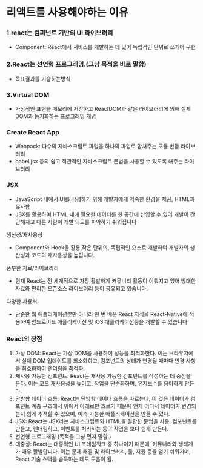 # 리액트를 사용해야하는 이유

### 1.react는 컴퍼넌트 기반의 UI 라이브러리

- Component: React에서 서비스를 개발하는 데 있어 독립적인 단위로 쪼개어 구현

### 2.React는 선언형 프로그래밍.(그냥 목적을 바로 말함)

- 목표결과를 기술하는방식

### 3.Virtual DOM

- 가상적인 표현을 메모리에 저장하고 ReactDOM과 같은 라이브러리에 의해 실제 DOM과 동기화하는 프로그래밍 개념

### Create React App

- Webpack: 다수의 자바스크립트 파일을 하나의 파일로 합쳐주는 모듈 번들 라이브러리
- babel:jsx 등의 쉽고 직관적인 자바스크립트 문법을 사용할 수 있도록 해주는 라이브러리

### JSX

- JavaScript 내에서 UI를 작성하기 위해 개발자에게 익숙한 환경을 제공, HTML과 유사함
- JSX를 활용하여 HTML 내에 필요한 데이터를 한 공간에 삽입할 수 있어 개발이 간단해지고 다른 사람이 개발 의도를 파악하기 쉬워집니다

생산성/재사용성

- Component와 Hook을 활용,작은 단위의, 독립적인 요소로 개발하여 개발자의 생산성과 코드의 재사용성을 높입니다.

풍부한 자료/라이브러리

- 현재 React는 전 세계적으로 가장 활발하게 커뮤니티 활동이 이뤄지고 있어 방대한 자료와 편리한 오픈소스 라이브러리 등이 공유되고 있습니다.

다양한 사용처

- 단순한 웹 애플리케이션뿐만 아니라 한 번 배운 React 지식을 React-Native에 적용하여 안드로이드 애플리케이션 및 iOS 애플리케이션등을 개발할 수 있습니다


### React의 장점
1.	가상 DOM: React는 가상 DOM을 사용하여 성능을 최적화한다. 이는 브라우저에서 실제 DOM 업데이트를 최소화하고, 컴포넌트의 상태가 변경될 때마다 변경 사항을 최소화하여 렌더링을 최적화.
2.	재사용 가능한 컴포넌트: React는 재사용 가능한 컴포넌트를 작성하는 데 중점을 둔다. 이는 코드 재사용성을 높이고, 작업을 단순화하며, 유지보수를 용이하게 만든다.
3. 단방향 데이터 흐름: React는 단방향 데이터 흐름을 따르는데, 이 것은 데이터가 컴포넌트 계층 구조에서 위에서 아래로만 흐르기 때문에 언제 어디서 데이터가 변경되는지 쉽게 추적할 수 있으며, 예측 가능한 애플리케이션을 만들 수 있다.
4.	JSX: React는 JSX라는 자바스크립트와 HTML을 결합한 문법을 사용. 컴포넌트를 만들고, 렌더링하고, 이벤트를 처리하는 등의 작업을 보다 쉽게 만든다.
5. 선언형 프로그래밍 (목적을 그냥 먼저 말함.)
6. 대중성: React는 대중적인 UI 프레임워크 중 하나이기 때문에, 커뮤니티와 생태계가 매우 활발합니다. 이는 문제 해결 및 라이브러리, 툴, 지원 등을 얻기 쉬워지며, React 기술 스택을 습득하는 데도 도움이 됨.
